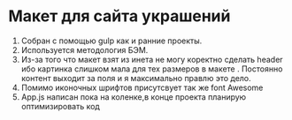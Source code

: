# Макет для сайта украшений
1. Собран с помощью gulp как и ранние проекты.
2. Используется методология БЭМ.
4. Из-за того что макет взят из инета не могу коректно сделать header ибо картинка слишком мала для тех размеров в макете . Постоянно контент выходит за поля и я максимально правлю это дело.
5. Помимо иконочных  шрифтов присутсвует так же font Awesome
6. App.js написан пока на коленке,в конце проекта планирую оптимизировать код
